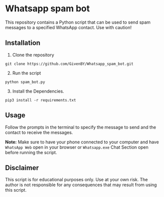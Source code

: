 # Whatsapp spam bot

This repository contains a Python script that can be used to send spam messages to a specified WhatsApp contact. Use with caution!

## Installation

1. Clone the repository
```
git clone https://github.com/GivenBY/Whatsapp_spam_bot.git
```

2. Run the script
```
python spam_bot.py
```
3. Install the Dependencies.
``` 
pip3 install -r requirements.txt
```

## Usage

Follow the prompts in the terminal to specify the message to send and the contact to receive the messages. 

**Note:** Make sure to have your phone connected to your computer and have `WhatsApp Web` open in your browser or `Whatsapp.exe` Chat Section open before running the script.

## Disclaimer

This script is for educational purposes only. Use at your own risk. The author is not responsible for any consequences that may result from using this script.
